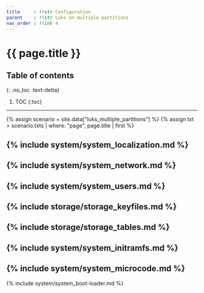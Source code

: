 ```yaml
---
title     : !!str Configuration
parent    : !!str Luks on multiple partitions
nav_order : !!int 4
---
```


# {{ page.title }}

## Table of contents
{: .no_toc .text-delta}

1. TOC
{:toc}

---

{% assign scenario = site.data["luks_multiple_partitions"] %}
{% assign txt = scenario.txts | where: "page", page.title | first %}

{% include system/system_localization.md %}
---
{% include system/system_network.md %}
---
{% include system/system_users.md %}
---
{% include storage/storage_keyfiles.md %}
---
{% include storage/storage_tables.md %}
---
{% include system/system_initramfs.md %}
---
{% include system/system_microcode.md %}
---
{% include system/system_boot-loader.md %}
